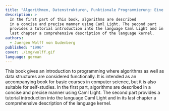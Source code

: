 ```yaml
---
title: "Algorithmen, Datenstrukturen, Funktionale Programmierung: Eine praktische Einführung mit Caml Light"
description: >
  In the first part of this book, algorithms are described
  in a concise and precise manner using Caml Light. The second part
  provides a tutorial introduction into the language Caml Light and in its
  last chapter a comprehensive description of the language kernel.
authors:
  - Juergen Wolff von Gudenberg
published: "1996"
cover: ./img/wolff.gif
language: german
---
```


This book gives an introduction to programming where algorithms as well
as data structures are considered functionally. It is intended as an
accompanying book for basic courses in computer science, but it is also
suitable for self-studies. In the first part, algorithms are described
in a concise and precise manner using Caml Light. The second part
provides a tutorial introduction into the language Caml Light and in its
last chapter a comprehensive description of the language kernel.
